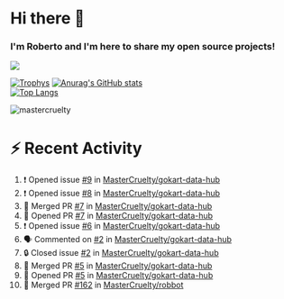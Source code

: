 # Hi there 👋
### I'm Roberto and I'm here to share my open source projects!

<img src="https://komarev.com/ghpvc/?username=mastercruelty&label=Profile views&color=0e75b6"><br>

[![Trophys](https://github-profile-trophy.vercel.app/?username=mastercruelty)](https://github.com/ryo-ma/github-profile-trophy)
[![Anurag's GitHub stats](https://github-readme-stats.vercel.app/api?username=mastercruelty&show_icons=true&theme=tokyonight)](https://github.com/anuraghazra/github-readme-stats)<br>
[![Top Langs](https://github-readme-stats.vercel.app/api/top-langs/?username=mastercruelty&langs_count=10&hide=jupyter%20notebook&exclude_repo=Alarm-project&layout=compact&theme=tokyonight)](https://github.com/anuraghazra/github-readme-stats)
<p><img align="center" src="https://github-readme-streak-stats.herokuapp.com/?user=mastercruelty&" alt="mastercruelty" /></p>

# :zap: Recent Activity
<!--START_SECTION:activity-->
1. ❗ Opened issue [#9](https://github.com/MasterCruelty/gokart-data-hub/issues/9) in [MasterCruelty/gokart-data-hub](https://github.com/MasterCruelty/gokart-data-hub)
2. ❗ Opened issue [#8](https://github.com/MasterCruelty/gokart-data-hub/issues/8) in [MasterCruelty/gokart-data-hub](https://github.com/MasterCruelty/gokart-data-hub)
3. 🎉 Merged PR [#7](https://github.com/MasterCruelty/gokart-data-hub/pull/7) in [MasterCruelty/gokart-data-hub](https://github.com/MasterCruelty/gokart-data-hub)
4. 💪 Opened PR [#7](https://github.com/MasterCruelty/gokart-data-hub/pull/7) in [MasterCruelty/gokart-data-hub](https://github.com/MasterCruelty/gokart-data-hub)
5. ❗ Opened issue [#6](https://github.com/MasterCruelty/gokart-data-hub/issues/6) in [MasterCruelty/gokart-data-hub](https://github.com/MasterCruelty/gokart-data-hub)
6. 🗣 Commented on [#2](https://github.com/MasterCruelty/gokart-data-hub/issues/2#issuecomment-1962759659) in [MasterCruelty/gokart-data-hub](https://github.com/MasterCruelty/gokart-data-hub)
7. 🔒 Closed issue [#2](https://github.com/MasterCruelty/gokart-data-hub/issues/2) in [MasterCruelty/gokart-data-hub](https://github.com/MasterCruelty/gokart-data-hub)
8. 🎉 Merged PR [#5](https://github.com/MasterCruelty/gokart-data-hub/pull/5) in [MasterCruelty/gokart-data-hub](https://github.com/MasterCruelty/gokart-data-hub)
9. 💪 Opened PR [#5](https://github.com/MasterCruelty/gokart-data-hub/pull/5) in [MasterCruelty/gokart-data-hub](https://github.com/MasterCruelty/gokart-data-hub)
10. 🎉 Merged PR [#162](https://github.com/MasterCruelty/robbot/pull/162) in [MasterCruelty/robbot](https://github.com/MasterCruelty/robbot)
<!--END_SECTION:activity-->
